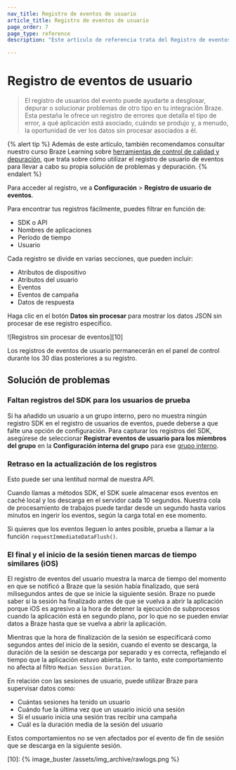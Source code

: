 ```yaml
---
nav_title: Registro de eventos de usuario
article_title: Registro de eventos de usuario
page_order: 7
page_type: reference
description: "Este artículo de referencia trata del Registro de eventos del usuario, que puede ayudarle a depurar o solucionar problemas en su integración Braze."

---
```


# Registro de eventos de usuario

> El registro de usuarios del evento puede ayudarte a desglosar, depurar o solucionar problemas de otro tipo en tu integración Braze. Esta pestaña le ofrece un registro de errores que detalla el tipo de error, a qué aplicación está asociado, cuándo se produjo y, a menudo, la oportunidad de ver los datos sin procesar asociados a él.

{% alert tip %}
Además de este artículo, también recomendamos consultar nuestro curso Braze Learning sobre [herramientas de control de calidad y depuración](https://learning.braze.com/quality-assurance-and-debugging-tools-in-the-dashboard/), que trata sobre cómo utilizar el registro de usuario de eventos para llevar a cabo su propia solución de problemas y depuración.
{% endalert %}

Para acceder al registro, ve a **Configuración** > **Registro de usuario de eventos**.

Para encontrar tus registros fácilmente, puedes filtrar en función de:

* SDK o API
* Nombres de aplicaciones
* Período de tiempo
* Usuario

Cada registro se divide en varias secciones, que pueden incluir:

* Atributos de dispositivo
* Atributos del usuario
* Eventos
* Eventos de campaña
* Datos de respuesta

Haga clic en el botón **Datos sin procesar** para mostrar los datos JSON sin procesar de ese registro específico.

![Registros sin procesar de eventos][10]

Los registros de eventos de usuario permanecerán en el panel de control durante los 30 días posteriores a su registro.

## Solución de problemas

### Faltan registros del SDK para los usuarios de prueba

Si ha añadido un usuario a un grupo interno, pero no muestra ningún registro SDK en el registro de usuarios de eventos, puede deberse a que falte una opción de configuración. Para capturar los registros del SDK, asegúrese de seleccionar **Registrar eventos de usuario para los miembros del grupo** en la **Configuración interna del grupo** para ese [grupo interno]({{site.baseurl}}/user_guide/administrative/app_settings/internal_groups_tab/).

### Retraso en la actualización de los registros

Esto puede ser una lentitud normal de nuestra API.

Cuando llamas a métodos SDK, el SDK suele almacenar esos eventos en caché local y los descarga en el servidor cada 10 segundos. Nuestra cola de procesamiento de trabajos puede tardar desde un segundo hasta varios minutos en ingerir los eventos, según la carga total en ese momento.  

Si quieres que los eventos lleguen lo antes posible, prueba a llamar a la función `requestImmediateDataFlush()`.

### El final y el inicio de la sesión tienen marcas de tiempo similares (iOS)

El registro de eventos del usuario muestra la marca de tiempo del momento en que se notificó a Braze que la sesión había finalizado, que será milisegundos antes de que se inicie la siguiente sesión. Braze no puede saber si la sesión ha finalizado antes de que se vuelva a abrir la aplicación porque iOS es agresivo a la hora de detener la ejecución de subprocesos cuando la aplicación está en segundo plano, por lo que no se pueden enviar datos a Braze hasta que se vuelva a abrir la aplicación.

Mientras que la hora de finalización de la sesión se especificará como segundos antes del inicio de la sesión, cuando el evento se descarga, la duración de la sesión se descarga por separado y es correcta, reflejando el tiempo que la aplicación estuvo abierta. Por lo tanto, este comportamiento no afecta al filtro `Median Session Duration`.

En relación con las sesiones de usuario, puede utilizar Braze para supervisar datos como:

- Cuántas sesiones ha tenido un usuario
- Cuándo fue la última vez que un usuario inició una sesión
- Si el usuario inicia una sesión tras recibir una campaña
- Cuál es la duración media de la sesión del usuario

Estos comportamientos no se ven afectados por el evento de fin de sesión que se descarga en la siguiente sesión.

[10]: {% image_buster /assets/img_archive/rawlogs.png %}

